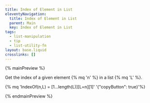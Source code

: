 ```yaml
---
title: Index of Element in List
eleventyNavigation:
  title: Index of Element in List
  parent: Main
  key: Index of Element in List
tags:
  - list-manipulation
  - tip
  - list-utility-fn
layout: base.liquid
crosslinks: []
---
```


{% mainPreview %}

Get the index of a given element {% mq 'n' %} in a list {% mq 'L' %}.

{% mq 'IndexOf(n,L) = [1...length(L)][L=n][1]'  '{"copyButton": true}'%}

{% endmainPreview %}
